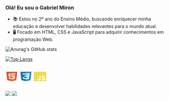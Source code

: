 ### Olá! Eu sou o Gabriel Miron

- 📚 Estou no 2º ano do Ensino Médio, buscando enriquecer minha educação e desenvolver habilidades relevantes para o mundo atual.
- 🖥️ Focado em HTML, CSS e JavaScript para adquirir conhecimentos em programação Web.


![Anurag's GitHub stats](https://github-readme-stats.vercel.app/api?username=GabrielMiron17&show_icons=true&theme=radical)

[![Top Langs](https://github-readme-stats.vercel.app/api/top-langs/?username=GabrielMiron17)](https://github.com/anuraghazra/github-readme-stats)

<div style="display: inline_block"><br>
  <img align="center" alt="Rafa-HTML" height="30" width="40" src="https://raw.githubusercontent.com/devicons/devicon/master/icons/html5/html5-original.svg">
  <img align="center" alt="Rafa-CSS" height="30" width="40" src="https://raw.githubusercontent.com/devicons/devicon/master/icons/css3/css3-original.svg">
  <img align="center" alt="Rafa-Js" height="30" width="40" src="https://raw.githubusercontent.com/devicons/devicon/master/icons/javascript/javascript-plain.svg">
</div>

##

<div>
  <a href = "mailto:gabrielcmiron@gmail.com"><img src="https://img.shields.io/badge/-Gmail-%23333?style=for-the-badge&logo=gmail&logoColor=white" target="_blank"></a>
  <a href="linkedin.com/in/gabriel-c-13b2b8255" target="_blank"><img src="https://img.shields.io/badge/-LinkedIn-%230077B5?style=for-the-badge&logo=linkedin&logoColor=white" target="_blank"></a> 
</div>

